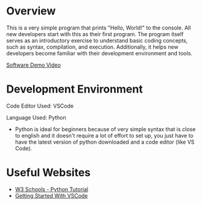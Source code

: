 # Overview

This is a very simple program that prints "Hello, World!" to the console. All new developers start with this as their first program. The program itself serves as an introductory exercise to understand basic coding concepts, such as syntax, compilation, and execution. Additionally, it helps new developers become familiar with their development environment and tools.

[Software Demo Video](http://youtube.link.goes.here)

# Development Environment

Code Editor Used: VSCode 

Language Used: Python
* Python is ideal for beginners because of very simple syntax that is close to english and it doesn't require a lot of effort to set up, you just have to have the latest version of python downloaded and a code editor (like VS Code).

# Useful Websites
* [W3 Schools - Python Tutorial](https://www.w3schools.com/python/default.asp)
* [Getting Started With VSCode](https://code.visualstudio.com/docs/introvideos/basics)